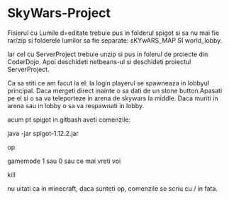 # SkyWars-Project

Fisierul cu Lumile d=editate trebuie pus in folderul spigot si sa nu mai fie rar/zip si folderele lumilor sa fie separate: sKYwARS_MAP SI world_lobby.

Iar cel cu ServerProject trebuie unzip si pus in folerul de proiecte din CoderDojo.
Apoi deschideti netbeans-ul si deschideti proiectul ServerProject.

Ca sa stiti ce am facut la el:
la login playerul se spawneaza in lobbyul principal.
Daca mergeti direct inainte o sa dati de un stone button.Apasati pe el si o sa va teleporteze in arena de skywars la middle. 
Daca muriti in arena sau in lobby o sa va respawnati in lobby.

acum pt spigot in gitbash aveti comenzile:

java -jar spigot-1.12.2.jar

op <playername>

gamemode 1 sau 0 sau ce mai vreti voi

kill

nu uitati ca in minecraft, daca sunteti op, comenzile se scriu cu / in fata.

